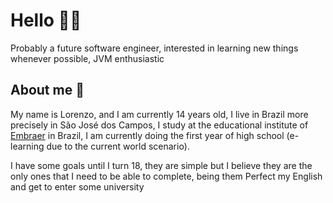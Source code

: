 # Hello 👋🏻

Probably a future software engineer, interested in learning new things whenever possible, JVM enthusiastic

## About me 👦

My name is Lorenzo, and I am currently 14 years old, I live in Brazil more precisely in São José dos Campos, I study at the educational institute of [Embraer](https://institutoembraer.org.br/br/pt/colegios-embraer) in Brazil, I am currently doing the first year of high school (e-learning due to the current world scenario).

I have some goals until I turn 18, they are simple but I believe they are the only ones that I need to be able to complete, being them Perfect my English and get to enter some university

